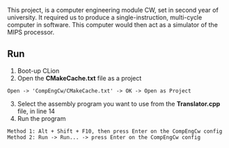 This project, is a computer engineering module CW, set in second year of university. It required us to produce a 
single-instruction, multi-cycle computer in software. This computer would then act as a simulator of the MIPS 
processor. 

## Run

1) Boot-up CLion
2) Open the **CMakeCache.txt** file as a project
```
Open -> 'CompEngCw/CMakeCache.txt' -> OK -> Open as Project
```
3) Select the assembly program you want to use from the **Translator.cpp** file, in line 14
4) Run the program
```
Method 1: Alt + Shift + F10, then press Enter on the CompEngCw config
Method 2: Run -> Run... -> press Enter on the CompEngCw config
```